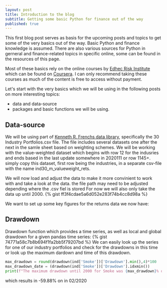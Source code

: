 ```yaml
---
layout: post
title: Introduction to the blog
subtitle: Getting some basic Python for finance out of the way
published: true
---
```


This first blog post serves as basis for the upcoming posts and topics to get some of the very basics out of the way. Basic Python and finance knowledge is assumed. There are also various sources for Python in gerneral and finance-related topics in specific online, some can be found in the resources of this page.

Most of these basics rely on the online courses by [Edhec Risk Institute](https://risk.edhec.edu/who-we-are) which can be found on [Coursera](https://www.coursera.org/specializations/investment-management-python-machine-learning). I can only recommend taking these courses as much of the content is free to access without payment. 

Let's start with the very basics which we will be using in the following posts on more interesting topics: 
* data and data-source
* packages and basic functions we will be using. 

## Data-source

We will be using part of [Kenneth R. Frenchs data library](https://mba.tuck.dartmouth.edu/pages/faculty/ken.french/data_library.html), specifically the 30 Industry Portfolios.csv file.
The file includes several datasets one after the next in the samle sheet based on weighting schemes. We will be working with the value-weighted dataset which begins with row 12 for the indusries and ends based in the last update somewhere in 2020111 or row 1145+. simply copy this dataset, first row being the industries, in a separate csv-file with the name ind30_m_valueweight_rets.  

We will now load and adjust the data to make it more convinient to work with and take a look at the data. 
the file path may need to be adjusted depending where the .csv fiel is stored
For now we will also only take the data up until 2000.
{% gist ff3f4cdae5a6d052e283f74b4cc8d98a %}

We want to set up some key figures for the returns data we now have: 

## Drawdown
Drawdown function which provides a time series, as well as local and global drawdown for a given pandas time series: 
{% gist 74771a58c7b8b694f1fa2bb5f79207bd %}
We can easily look up the series for one of our industry portfolios and check for the drawdowns in this time or look up the maximum dardown and time of this drawdown.

```python
max_drawdown = round(drawdown(ind['Smoke'])['Drawdown'].min(),4)*100
max_drawdown_date = (drawdown(ind['Smoke'])['Drawdown'].idxmin())
print(f"The maximum drawdown until 2000 for Smoke was {max_drawdown}% on {max_drawdown_date}")
```
which results in -59.88% on in 02/2020




